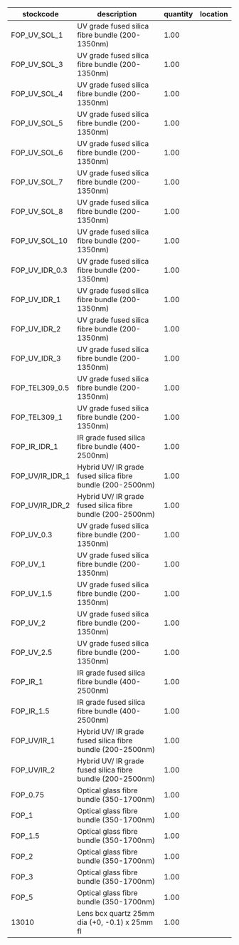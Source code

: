 |stockcode|description|quantity|location|
|---------|-----------|--------|--------|
|FOP_UV_SOL_1|UV grade fused silica fibre bundle (200-1350nm)|1.00||
|FOP_UV_SOL_3|UV grade fused silica fibre bundle (200-1350nm)|1.00||
|FOP_UV_SOL_4|UV grade fused silica fibre bundle (200-1350nm)|1.00||
|FOP_UV_SOL_5|UV grade fused silica fibre bundle (200-1350nm)|1.00||
|FOP_UV_SOL_6|UV grade fused silica fibre bundle (200-1350nm)|1.00||
|FOP_UV_SOL_7|UV grade fused silica fibre bundle (200-1350nm)|1.00||
|FOP_UV_SOL_8|UV grade fused silica fibre bundle (200-1350nm)|1.00||
|FOP_UV_SOL_10|UV grade fused silica fibre bundle (200-1350nm)|1.00||
|FOP_UV_IDR_0.3|UV grade fused silica fibre bundle (200-1350nm)|1.00||
|FOP_UV_IDR_1|UV grade fused silica fibre bundle (200-1350nm)|1.00||
|FOP_UV_IDR_2|UV grade fused silica fibre bundle (200-1350nm)|1.00||
|FOP_UV_IDR_3|UV grade fused silica fibre bundle (200-1350nm)|1.00||
|FOP_TEL309_0.5|UV grade fused silica fibre bundle (200-1350nm)|1.00||
|FOP_TEL309_1|UV grade fused silica fibre bundle (200-1350nm)|1.00||
|FOP_IR_IDR_1|IR grade fused silica fibre bundle (400-2500nm)|1.00||
|FOP_UV/IR_IDR_1|Hybrid UV/ IR grade fused silica fibre bundle (200-2500nm)|1.00||
|FOP_UV/IR_IDR_2|Hybrid UV/ IR grade fused silica fibre bundle (200-2500nm)|1.00||
|FOP_UV_0.3|UV grade fused silica fibre bundle (200-1350nm)|1.00||
|FOP_UV_1|UV grade fused silica fibre bundle (200-1350nm)|1.00||
|FOP_UV_1.5|UV grade fused silica fibre bundle (200-1350nm)|1.00||
|FOP_UV_2|UV grade fused silica fibre bundle (200-1350nm)|1.00||
|FOP_UV_2.5|UV grade fused silica fibre bundle (200-1350nm)|1.00||
|FOP_IR_1|IR grade fused silica fibre bundle (400-2500nm)|1.00||
|FOP_IR_1.5|IR grade fused silica fibre bundle (400-2500nm)|1.00||
|FOP_UV/IR_1|Hybrid UV/ IR grade fused silica fibre bundle (200-2500nm)|1.00||
|FOP_UV/IR_2|Hybrid UV/ IR grade fused silica fibre bundle (200-2500nm)|1.00||
|FOP_0.75|Optical glass fibre bundle (350-1700nm)|1.00||
|FOP_1|Optical glass fibre bundle (350-1700nm)|1.00||
|FOP_1.5|Optical glass fibre bundle (350-1700nm)|1.00||
|FOP_2|Optical glass fibre bundle (350-1700nm)|1.00||
|FOP_3|Optical glass fibre bundle (350-1700nm)|1.00||
|FOP_5|Optical glass fibre bundle (350-1700nm)|1.00||
|13010|Lens bcx quartz 25mm dia (+0, -0.1) x 25mm fl|1.00||
